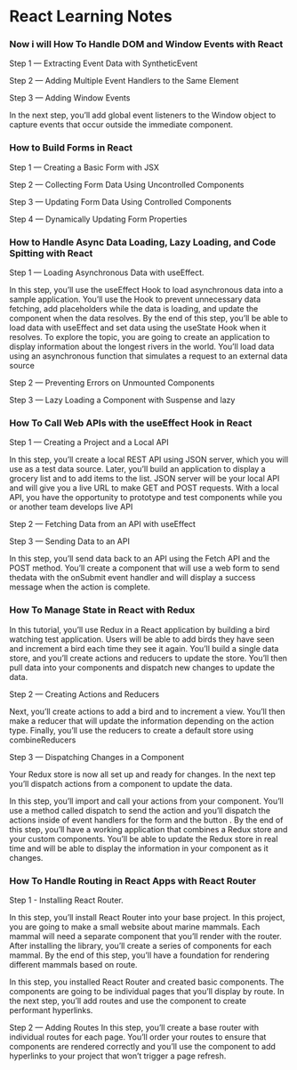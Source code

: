 # React Learning Notes

### Now i will How To Handle DOM and Window Events with React

Step 1 — Extracting Event Data with SyntheticEvent

Step 2 — Adding Multiple Event Handlers to the Same
Element

Step 3 — Adding Window Events

In the next step, you’ll add global event listeners to the Window object to
capture events that occur outside the immediate component.


### How to Build Forms in React

Step 1 — Creating a Basic Form with JSX

Step 2 — Collecting Form Data Using Uncontrolled
Components

Step 3 — Updating Form Data Using Controlled
Components

Step 4 — Dynamically Updating Form Properties

### How to Handle Async Data Loading, Lazy Loading, and Code Spitting with React

Step 1 — Loading Asynchronous Data with useEffect.

In this step, you’ll use the useEffect Hook to load asynchronous data into
a sample application. You’ll use the Hook to prevent unnecessary data
fetching, add placeholders while the data is loading, and update the
component when the data resolves. By the end of this step, you’ll be able to
load data with useEffect and set data using the useState Hook when it
resolves.
To explore the topic, you are going to create an application to display
information about the longest rivers in the world. You’ll load data using an
asynchronous function that simulates a request to an external data source

 Step 2 — Preventing Errors on Unmounted Components

 Step 3 — Lazy Loading a Component with Suspense and lazy

### How To Call Web APIs with the useEffect Hook in React

Step 1 — Creating a Project and a Local API


In this step, you’ll create a local REST API using JSON server, which you
will use as a test data source. Later, you’ll build an application to display a
grocery list and to add items to the list. JSON server will be your local API
and will give you a live URL to make GET and POST requests. With a local
API, you have the opportunity to prototype and test components while you
or another team develops live API

Step 2 — Fetching Data from an API with useEffect

Step 3 — Sending Data to an API

In this step, you’ll send data back to an API using the Fetch API and the POST method. You’ll create a component that will use a web form to send thedata with the onSubmit event handler and will display a success message when the action is complete.

### How To Manage State in React with Redux

In this tutorial, you’ll use Redux in a React application by building a bird watching test application. Users will be able to add birds they have seen and increment a bird each time they see it again. You’ll build a single data store, and you’ll create actions and reducers to update the store. You’ll then pull data into your components and dispatch new changes to update the data.

Step 2 — Creating Actions and Reducers

Next, you’ll create actions to add a bird and to increment a view. You’ll
then make a reducer that will update the information depending on the
action type. Finally, you’ll use the reducers to create a default store using combineReducers 


Step 3 — Dispatching Changes in a Component

Your Redux store is now all set up and ready for changes. In the next tep
you’ll dispatch actions from a component to update the data.

In this step, you’ll import and call your actions from your component.
You’ll use a method called dispatch to send the action and you’ll dispatch
the actions inside of event handlers for the form and the button .
By the end of this step, you’ll have a working application that combines a
Redux store and your custom components. You’ll be able to update the Redux store in real time and will be able to display the information in your component as it changes.


### How To Handle Routing in React Apps with React Router

Step 1 - Installing React Router.

In this step, you’ll install React Router into your base project. In this
project, you are going to make a small website about marine mammals.
Each mammal will need a separate component that you’ll render with the
router. After installing the library, you’ll create a series of components for each mammal. By the end of this step, you’ll have a foundation for rendering different mammals based on route.

In this step, you installed React Router and created basic components. The
components are going to be individual pages that you’ll display by route. In
the next step, you’ll add routes and use the <Link> component to create
performant hyperlinks.

Step 2 — Adding Routes
In this step, you’ll create a base router with individual routes for each page. You’ll order your routes to ensure that components are rendered correctly and you’ll use the <Link> component to add hyperlinks to your project that won’t trigger a page refresh.



